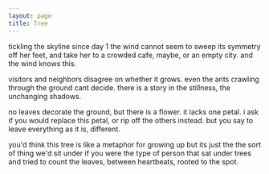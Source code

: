 ```yaml
---
layout: page
title: Tree
---
```


tickling the skyline since day 1
the wind cannot seem to sweep its symmetry off her feet,
and take her to a crowded cafe, maybe, or an empty city.
and the wind knows this.

visitors and neighbors disagree
on whether it grows. even
the ants crawling through the ground cant decide.
there is a story in the stillness, the unchanging shadows.

no leaves decorate the ground, but there is a flower.
it lacks one petal. i ask if you would replace
this petal, or rip off the others instead.
but you say to leave everything as it is, different.

you'd think this tree is like a metaphor for growing up
but its just the the sort of thing we'd sit under
if you were the type of person that sat under trees
and tried to count the leaves, between heartbeats,
rooted to the spot.
